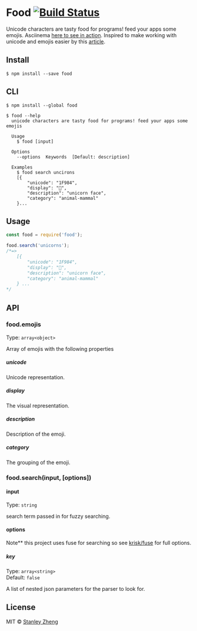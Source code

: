 # Food [![Build Status](https://travis-ci.org/stanzhengdev/npm-food.svg?branch=master)](https://travis-ci.org/stanzhengdev/npm-food)

>
Unicode characters are tasty food for programs! feed your apps some emojis. Asciinema [here to see in action](https://asciinema.org/a/4z508ketoj69ct2k30bywimvh).
Inspired to make working with unicode and emojis easier by this [article](http://blog.jonnew.com/posts/poo-dot-length-equals-two).

## Install

```
$ npm install --save food
```


## CLI
```
$ npm install --global food
```

```
$ food --help
  unicode characters are tasty food for programs! feed your apps some emojis

  Usage
    $ food [input]

  Options
    --options  Keywords  [Default: description]

  Examples
    $ food search uncirons
    [{
        "unicode": "1F984",
        "display": "🦄",
        "description": "unicorn face",
        "category": "animal-mammal"
    }...
```


## Usage

```js
const food = require('food');

food.search('unicorns');
/*=>
    [{
        "unicode": "1F984",
        "display": "🦄",
        "description": "unicorn face",
        "category": "animal-mammal"
    } ...
*/
```


## API

### food.emojis
Type: `array<object>`

Array of emojis with the following properties

##### unicode

Unicode representation.

##### display

The visual representation.

##### description

Description of the emoji.

##### category

The grouping of the emoji.

### food.search(input, [options])

#### input

Type: `string`

search term passed in for fuzzy searching.

#### options
Note** this project uses fuse for searching so see [krisk/fuse](https://github.com/krisk/fuse#options) for full options.
##### key

Type: `array<string>`<br>
Default: `false`

A list of nested json parameters for the parser to look for.


## License

MIT © [Stanley Zheng](https://github.com/stanzheng)
